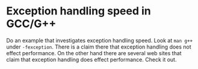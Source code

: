 # Exception handling speed in GCC/G++

Do an example that investigates exception handling speed.
Look at `man g++` under `-fexception`. There is a claim there
that exception handling does not effect performance. On the other
hand there are several web sites that claim that exception handling
does effect performance. Check it out.
